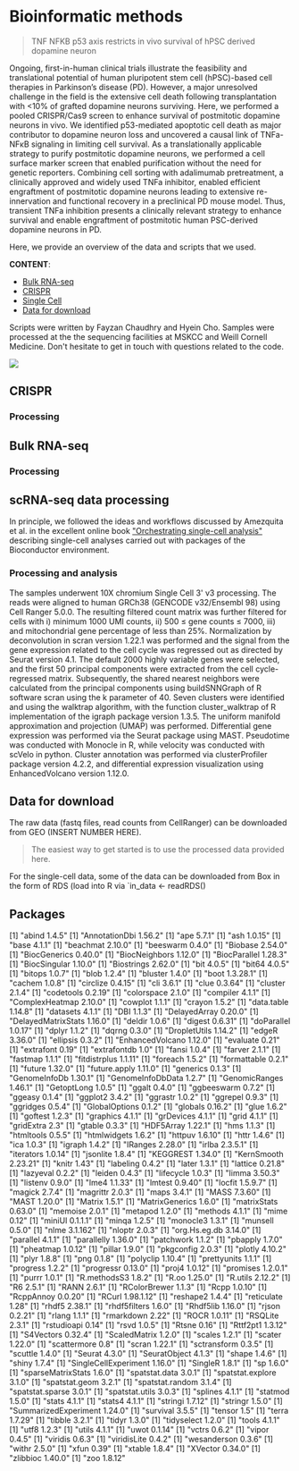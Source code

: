 
# Bioinformatic methods

>TNF NFKB p53 axis restricts in vivo survival of hPSC derived dopamine neuron

Ongoing, first-in-human clinical trials illustrate the feasibility and translational potential of human pluripotent stem cell (hPSC)-based cell therapies in Parkinson’s disease (PD). However, a major unresolved challenge in the field is the extensive cell death following transplantation with <10% of grafted dopamine neurons surviving. Here, we performed a pooled CRISPR/Cas9 screen to enhance survival of postmitotic dopamine neurons in vivo. We identified p53-mediated apoptotic cell death as major contributor to dopamine neuron loss and uncovered a causal link of TNFa-NFκB signaling in limiting cell survival. As a translationally applicable strategy to purify postmitotic dopamine neurons, we performed a cell surface marker screen that enabled purification without the need for genetic reporters. Combining cell sorting with adalimumab pretreatment, a clinically approved and widely used TNFa inhibitor, enabled efficient engraftment of postmitotic dopamine neurons leading to extensive re-innervation and functional recovery in a preclinical PD mouse model. Thus, transient TNFa inhibition presents a clinically relevant strategy to enhance survival and enable engraftment of postmitotic human PSC-derived dopamine neurons in PD.

Here, we provide an overview of the data and scripts that we used. 

**CONTENT**:

* [Bulk RNA-seq](#Bulk-RNAseq-processingq)
* [CRISPR](#CRISPR-screen-processing)
* [Single Cell](#Single-cell-RNA-seq-Processing)
* [Data for download](#data-for-download)

Scripts were written by Fayzan Chaudhry and Hyein Cho.
Samples were processed at the the sequencing facilities at MSKCC and Weill Cornell Medicine.
Don't hesitate to get in touch with questions related to the code.

![](WCM_MB_LOGO_HZSS1L_CLR_RGB.png)
## CRISPR 

### Processing 


## Bulk RNA-seq

### Processing 




## scRNA-seq data processing

In principle, we followed the ideas and workflows discussed by Amezquita et al. in the excellent online book ["Orchestrating single-cell analysis"](https://osca.bioconductor.org/) describing single-cell analyses carried out with packages of the Bioconductor environment.

### Processing and analysis
The samples underwent 10X chromium Single Cell 3' v3 processing. The reads were aligned to human GRCh38 (GENCODE v32/Ensembl 98) using Cell Ranger 5.0.0. The resulting filtered count matrix was further filtered for cells with i) minimum 1000 UMI counts, ii) 500 ≤ gene counts ≤ 7000, iii) and mitochondrial gene percentage of less than 25%. Normalization by deconvolution in scran version 1.22.1 was performed and the signal from the gene expression related to the cell cycle was regressed out as directed by Seurat version 4.1. The default 2000 highly variable genes were selected, and the first 50 principal components were extracted from the cell cycle-regressed matrix. Subsequently, the shared nearest neighbors were calculated from the principal components using buildSNNGraph of R software scran using the k parameter of 40. Seven clusters were identified and using the walktrap algorithm, with the function cluster_walktrap of R implementation of the igraph package version 1.3.5. The uniform manifold approximation and projection (UMAP) was performed. Differential gene expression was performed via the Seurat package using MAST. Pseudotime was conducted with Monocle in R, while velocity was conducted with scVelo in python. Cluster annotation was performed via clusterProfiler package version 4.2.2, and differential expression visualization using EnhancedVolcano version 1.12.0.

## Data for download

The raw data (fastq files, read counts from CellRanger) can be downloaded from GEO (INSERT NUMBER HERE).


>The easiest way to get started is to use the processed data provided here.

For the single-cell data, some of the data can be downloaded from Box in the form of RDS (load into R via `in_data <- readRDS()

## Packages
[1] "abind 1.4.5"
[1] "AnnotationDbi 1.56.2"
[1] "ape 5.7.1"
[1] "ash 1.0.15"
[1] "base 4.1.1"
[1] "beachmat 2.10.0"
[1] "beeswarm 0.4.0"
[1] "Biobase 2.54.0"
[1] "BiocGenerics 0.40.0"
[1] "BiocNeighbors 1.12.0"
[1] "BiocParallel 1.28.3"
[1] "BiocSingular 1.10.0"
[1] "Biostrings 2.62.0"
[1] "bit 4.0.5"
[1] "bit64 4.0.5"
[1] "bitops 1.0.7"
[1] "blob 1.2.4"
[1] "bluster 1.4.0"
[1] "boot 1.3.28.1"
[1] "cachem 1.0.8"
[1] "circlize 0.4.15"
[1] "cli 3.6.1"
[1] "clue 0.3.64"
[1] "cluster 2.1.4"
[1] "codetools 0.2.19"
[1] "colorspace 2.1.0"
[1] "compiler 4.1.1"
[1] "ComplexHeatmap 2.10.0"
[1] "cowplot 1.1.1"
[1] "crayon 1.5.2"
[1] "data.table 1.14.8"
[1] "datasets 4.1.1"
[1] "DBI 1.1.3"
[1] "DelayedArray 0.20.0"
[1] "DelayedMatrixStats 1.16.0"
[1] "deldir 1.0.6"
[1] "digest 0.6.31"
[1] "doParallel 1.0.17"
[1] "dplyr 1.1.2"
[1] "dqrng 0.3.0"
[1] "DropletUtils 1.14.2"
[1] "edgeR 3.36.0"
[1] "ellipsis 0.3.2"
[1] "EnhancedVolcano 1.12.0"
[1] "evaluate 0.21"
[1] "extrafont 0.19"
[1] "extrafontdb 1.0"
[1] "fansi 1.0.4"
[1] "farver 2.1.1"
[1] "fastmap 1.1.1"
[1] "fitdistrplus 1.1.11"
[1] "foreach 1.5.2"
[1] "formattable 0.2.1"
[1] "future 1.32.0"
[1] "future.apply 1.11.0"
[1] "generics 0.1.3"
[1] "GenomeInfoDb 1.30.1"
[1] "GenomeInfoDbData 1.2.7"
[1] "GenomicRanges 1.46.1"
[1] "GetoptLong 1.0.5"
[1] "ggalt 0.4.0"
[1] "ggbeeswarm 0.7.2"
[1] "ggeasy 0.1.4"
[1] "ggplot2 3.4.2"
[1] "ggrastr 1.0.2"
[1] "ggrepel 0.9.3"
[1] "ggridges 0.5.4"
[1] "GlobalOptions 0.1.2"
[1] "globals 0.16.2"
[1] "glue 1.6.2"
[1] "goftest 1.2.3"
[1] "graphics 4.1.1"
[1] "grDevices 4.1.1"
[1] "grid 4.1.1"
[1] "gridExtra 2.3"
[1] "gtable 0.3.3"
[1] "HDF5Array 1.22.1"
[1] "hms 1.1.3"
[1] "htmltools 0.5.5"
[1] "htmlwidgets 1.6.2"
[1] "httpuv 1.6.10"
[1] "httr 1.4.6"
[1] "ica 1.0.3"
[1] "igraph 1.4.2"
[1] "IRanges 2.28.0"
[1] "irlba 2.3.5.1"
[1] "iterators 1.0.14"
[1] "jsonlite 1.8.4"
[1] "KEGGREST 1.34.0"
[1] "KernSmooth 2.23.21"
[1] "knitr 1.43"
[1] "labeling 0.4.2"
[1] "later 1.3.1"
[1] "lattice 0.21.8"
[1] "lazyeval 0.2.2"
[1] "leiden 0.4.3"
[1] "lifecycle 1.0.3"
[1] "limma 3.50.3"
[1] "listenv 0.9.0"
[1] "lme4 1.1.33"
[1] "lmtest 0.9.40"
[1] "locfit 1.5.9.7"
[1] "magick 2.7.4"
[1] "magrittr 2.0.3"
[1] "maps 3.4.1"
[1] "MASS 7.3.60"
[1] "MAST 1.20.0"
[1] "Matrix 1.5.1"
[1] "MatrixGenerics 1.6.0"
[1] "matrixStats 0.63.0"
[1] "memoise 2.0.1"
[1] "metapod 1.2.0"
[1] "methods 4.1.1"
[1] "mime 0.12"
[1] "miniUI 0.1.1.1"
[1] "minqa 1.2.5"
[1] "monocle3 1.3.1"
[1] "munsell 0.5.0"
[1] "nlme 3.1.162"
[1] "nloptr 2.0.3"
[1] "org.Hs.eg.db 3.14.0"
[1] "parallel 4.1.1"
[1] "parallelly 1.36.0"
[1] "patchwork 1.1.2"
[1] "pbapply 1.7.0"
[1] "pheatmap 1.0.12"
[1] "pillar 1.9.0"
[1] "pkgconfig 2.0.3"
[1] "plotly 4.10.2"
[1] "plyr 1.8.8"
[1] "png 0.1.8"
[1] "polyclip 1.10.4"
[1] "prettyunits 1.1.1"
[1] "progress 1.2.2"
[1] "progressr 0.13.0"
[1] "proj4 1.0.12"
[1] "promises 1.2.0.1"
[1] "purrr 1.0.1"
[1] "R.methodsS3 1.8.2"
[1] "R.oo 1.25.0"
[1] "R.utils 2.12.2"
[1] "R6 2.5.1"
[1] "RANN 2.6.1"
[1] "RColorBrewer 1.1.3"
[1] "Rcpp 1.0.10"
[1] "RcppAnnoy 0.0.20"
[1] "RCurl 1.98.1.12"
[1] "reshape2 1.4.4"
[1] "reticulate 1.28"
[1] "rhdf5 2.38.1"
[1] "rhdf5filters 1.6.0"
[1] "Rhdf5lib 1.16.0"
[1] "rjson 0.2.21"
[1] "rlang 1.1.1"
[1] "rmarkdown 2.22"
[1] "ROCR 1.0.11"
[1] "RSQLite 2.3.1"
[1] "rstudioapi 0.14"
[1] "rsvd 1.0.5"
[1] "Rtsne 0.16"
[1] "Rttf2pt1 1.3.12"
[1] "S4Vectors 0.32.4"
[1] "ScaledMatrix 1.2.0"
[1] "scales 1.2.1"
[1] "scater 1.22.0"
[1] "scattermore 0.8"
[1] "scran 1.22.1"
[1] "sctransform 0.3.5"
[1] "scuttle 1.4.0"
[1] "Seurat 4.3.0"
[1] "SeuratObject 4.1.3"
[1] "shape 1.4.6"
[1] "shiny 1.7.4"
[1] "SingleCellExperiment 1.16.0"
[1] "SingleR 1.8.1"
[1] "sp 1.6.0"
[1] "sparseMatrixStats 1.6.0"
[1] "spatstat.data 3.0.1"
[1] "spatstat.explore 3.1.0"
[1] "spatstat.geom 3.2.1"
[1] "spatstat.random 3.1.4"
[1] "spatstat.sparse 3.0.1"
[1] "spatstat.utils 3.0.3"
[1] "splines 4.1.1"
[1] "statmod 1.5.0"
[1] "stats 4.1.1"
[1] "stats4 4.1.1"
[1] "stringi 1.7.12"
[1] "stringr 1.5.0"
[1] "SummarizedExperiment 1.24.0"
[1] "survival 3.5.5"
[1] "tensor 1.5"
[1] "terra 1.7.29"
[1] "tibble 3.2.1"
[1] "tidyr 1.3.0"
[1] "tidyselect 1.2.0"
[1] "tools 4.1.1"
[1] "utf8 1.2.3"
[1] "utils 4.1.1"
[1] "uwot 0.1.14"
[1] "vctrs 0.6.2"
[1] "vipor 0.4.5"
[1] "viridis 0.6.3"
[1] "viridisLite 0.4.2"
[1] "wesanderson 0.3.6"
[1] "withr 2.5.0"
[1] "xfun 0.39"
[1] "xtable 1.8.4"
[1] "XVector 0.34.0"
[1] "zlibbioc 1.40.0"
[1] "zoo 1.8.12"


